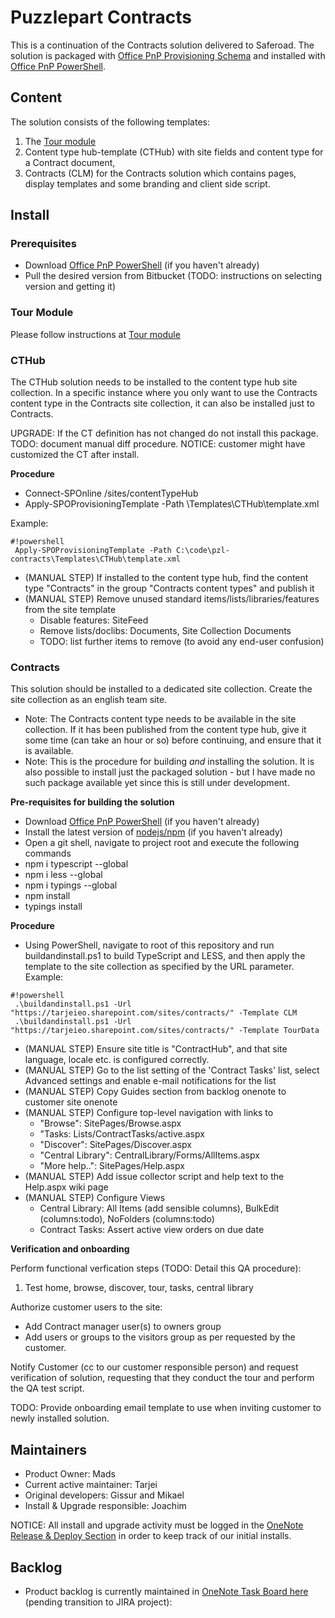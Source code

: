 # Puzzlepart Contracts #
This is a continuation of the Contracts solution delivered to Saferoad. The solution is packaged with [Office PnP Provisioning Schema](https://github.com/OfficeDev/PnP-Provisioning-Schema) and installed with [Office PnP PowerShell](https://github.com/OfficeDev/PnP-PowerShell).

## Content ##
The solution consists of the following templates:

1. The [Tour module](https://bitbucket.org/puzzlepart/pzl-office365-tour)
2. Content type hub-template (CTHub) with site fields and content type for a Contract document, 
3. Contracts (CLM) for the Contracts solution which contains pages, display templates and some branding and client side script.

## Install ##

### Prerequisites ###
* Download [Office PnP PowerShell](https://github.com/OfficeDev/PnP-PowerShell) (if you haven't already)
* Pull the desired version from Bitbucket (TODO: instructions on selecting version and getting it)

### Tour Module ###
Please follow instructions at [Tour module](https://bitbucket.org/puzzlepart/pzl-office365-tour)

### CTHub ###
The CTHub solution needs to be installed to the content type hub site collection. In a specific instance where you only want to use the Contracts content type in the Contracts site collection, it can also be installed just to Contracts.

UPGRADE: If the CT definition has not changed do not install this package.  TODO: document manual diff procedure. NOTICE: customer might have customized the CT after install.

**Procedure**

* Connect-SPOnline <tenanturl>/sites/contentTypeHub
* Apply-SPOProvisioningTemplate -Path <mylocalpathtorepo>\Templates\CTHub\template.xml 

Example:
```
#!powershell
 Apply-SPOProvisioningTemplate -Path C:\code\pzl-contracts\Templates\CTHub\template.xml
```
* (MANUAL STEP) If installed to the content type hub, find the content type "Contracts" in the group "Contracts content types" and publish it
* (MANUAL STEP) Remove unused standard items/lists/libraries/features from the site template
    * Disable features: SiteFeed
    * Remove lists/doclibs: Documents, Site Collection Documents
    * TODO: list further items to remove (to avoid any end-user confusion)

### Contracts ###

This solution should be installed to a dedicated site collection. Create the site collection as an english team site.

* Note: The Contracts content type needs to be available in the site collection. If it has been published from the content type hub, give it some time (can take an hour or so) before continuing, and ensure that it is available.
* Note: This is the procedure for building _and_ installing the solution. It is also possible to install just the packaged solution - but I have made no such package available yet since this is still under development.

**Pre-requisites for building the solution** 

* Download [Office PnP PowerShell](https://github.com/OfficeDev/PnP-PowerShell) (if you haven't already)
* Install the latest version of [nodejs/npm](https://nodejs.org/en/download/) (if you haven't already)
* Open a git shell, navigate to project root and execute the following commands
* npm i typescript --global
* npm i less --global
* npm i typings --global
* npm install
* typings install

**Procedure**
* Using PowerShell, navigate to root of this repository and run buildandinstall.ps1 to build TypeScript and LESS, and then apply the template to the site collection as specified by the URL parameter. Example:
```
#!powershell
 .\buildandinstall.ps1 -Url "https://tarjeieo.sharepoint.com/sites/contracts/" -Template CLM
 .\buildandinstall.ps1 -Url "https://tarjeieo.sharepoint.com/sites/contracts/" -Template TourData
```

* (MANUAL STEP) Ensure site title is "ContractHub", and that site language, locale etc. is configured correctly.
* (MANUAL STEP) Go to the list setting of the 'Contract Tasks' list, select Advanced settings and enable e-mail notifications for the list
* (MANUAL STEP) Copy Guides section from backlog onenote to customer site onenote
* (MANUAL STEP) Configure top-level navigation with links to 
    * "Browse": SitePages/Browse.aspx 
    * "Tasks: Lists/ContractTasks/active.aspx
    * "Discover": SitePages/Discover.aspx 
    * "Central Library": CentralLibrary/Forms/AllItems.aspx
    * "More help..": SitePages/Help.aspx
* (MANUAL STEP) Add issue collector script and help text to the Help.aspx wiki page
* (MANUAL STEP) Configure Views
    * Central Library: All Items (add sensible columns), BulkEdit (columns:todo), NoFolders (columns:todo)
    * Contract Tasks: Assert active view orders on due date

**Verification and onboarding**

Perform functional verfication steps (TODO: Detail this QA procedure):
1. Test home, browse, discover, tour, tasks, central library

Authorize customer users to the site:
* Add Contract manager user(s) to owners group
* Add users or groups to the visitors group as per requested by the customer.

Notify Customer (cc to our customer responsible person) and request verification of solution, requesting that they conduct the tour and perform the QA test script. 

TODO: Provide onboarding email template to use when inviting customer to newly installed solution.

## Maintainers ##

* Product Owner: Mads
* Current active maintainer: Tarjei
* Original developers: Gissur and Mikael
* Install & Upgrade responsible: Joachim

NOTICE: All install and upgrade activity must be logged in the [OneNote Release & Deploy Section](https://pzlcloud.sharepoint.com/sites/missions/_layouts/OneNote.aspx?id=%2Fsites%2Fmissions%2FSiteAssets%2FMissions%20Notebook&wd=target%28PMI%20CONTRACTS.one%7CA805D879-52AD-D743-8F8A-1C6AD8F745B0%2FRelease%20Notes%20%26%20Deployment%7C586C03D5-2CCF-0C46-9523-0A178E698ABC%2F%29) in order to keep track of our initial installs.


## Backlog ##
* Product backlog is currently maintained in [OneNote Task Board here](https://pzlcloud.sharepoint.com/sites/missions/_layouts/OneNote.aspx?id=%2Fsites%2Fmissions%2FSiteAssets%2FMissions%20Notebook&wd=target%28PMI%20CONTRACTS.one%7CA805D879-52AD-D743-8F8A-1C6AD8F745B0%2FTask%20Board%7CF1F5669D-6164-AC46-B59C-7111A949D096%2F%29) (pending transition to JIRA project):